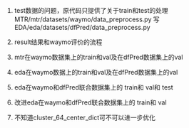 1. test数据的问题，原代码只提供了关于train和test的处理
    MTR/mtr/datasets/waymo/data_preprocess.py
    写 EDA/eda/datasets/dfPred/data_preprocess.py

2. result结果和waymo评价的流程

3. mtr在waymo数据集上的train和val及在dfPred数据集上的val

4. eda在waymo数据上的train和val及在dfPred数据集上的val

5. eda在waymo和dfPred联合数据集上的 train和 val和 test

6. 改进eda在waymo和dfPred联合数据集上的 train和 val

7. 不知道cluster_64_center_dict可不可以进一步优化